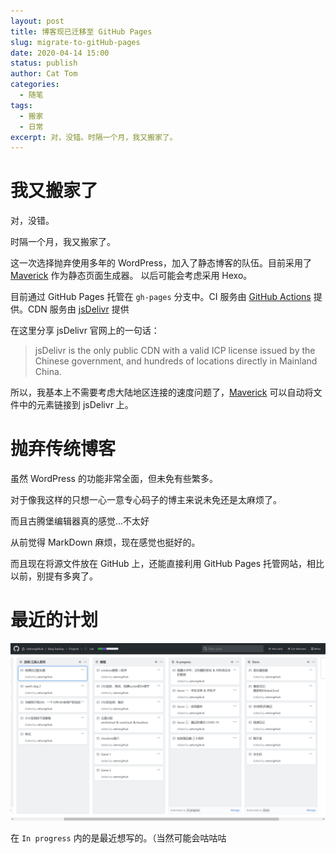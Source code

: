 ```yaml
---
layout: post
title: 博客现已迁移至 GitHub Pages
slug: migrate-to-gitHub-pages
date: 2020-04-14 15:00
status: publish
author: Cat Tom
categories: 
  - 随笔
tags: 
  - 搬家
  - 日常
excerpt: 对，没错。时隔一个月，我又搬家了。
---
```

# 我又搬家了

对，没错。

时隔一个月，我又搬家了。

这一次选择抛弃使用多年的 WordPress，加入了静态博客的队伍。目前采用了 [Maverick](https://github.com/AlanDecode/Maverick) 作为静态页面生成器。
以后可能会考虑采用 Hexo。

目前通过 GitHub Pages 托管在 `gh-pages` 分支中。CI 服务由 [GitHub Actions](https://github.com/features/actions) 提供。CDN 服务由 [jsDelivr](https://www.jsdelivr.com/) 提供

 在这里分享 jsDelivr 官网上的一句话：
 > jsDelivr is the only public CDN with a valid ICP license issued by the Chinese government, and hundreds of locations directly in Mainland China.

所以，我基本上不需要考虑大陆地区连接的速度问题了，[Maverick](https://github.com/AlanDecode/Maverick) 可以自动将文件中的元素链接到 jsDelivr 上。

# 抛弃传统博客

虽然 WordPress 的功能非常全面，但未免有些繁多。

对于像我这样的只想一心一意专心码子的博主来说未免还是太麻烦了。

而且古腾堡编辑器真的感觉...不太好

从前觉得 MarkDown 麻烦，现在感觉也挺好的。

而且现在将源文件放在 GitHub 上，还能直接利用 GitHub Pages 托管网站，相比以前，别提有多爽了。

# 最近的计划

![](./images/migrate-to-gitHub-pages-001.png)

在 `In progress` 内的是最近想写的。（当然可能会咕咕咕